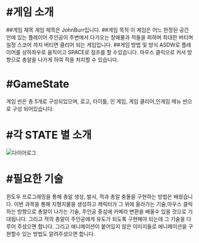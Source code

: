 #게임 소개 
==============================
##게임 제목
게임 제목은 JohnBurr입니다.
##게임 목적
이 게임은 어느 한정된 공간안에 있는 플레이어 주인공이 주변에서 다가오는 장애물과 적들을 피하며 최대한 버티며 
일정 스코어 까지 버티면 클리어 되는 게임입니다.
##게임 방법 및 방식
ASDW로 플레이어를 상하좌우로 움직이고 SPACE로 점프를 할 수있습니다. 
마우스 클릭으로 커서 방향으로 총알을 나가게 하여 적을 처지할 수 있습니다.

#GameState
========================================
게임 씬은 총 5개로 구성되있으며, 로고, 타이틀, 인 게임, 게임 클리어,인게임 메뉴 씬으로 구성 되어있습니다.

 
#각 STATE 별 소개
==============================================
![다이어로그](https://user-images.githubusercontent.com/71173523/94132439-4a1c2a80-fe9a-11ea-8b7b-c292e4838ff4.PNG)

#필요한 기술
==================================================
윈도우 프로그래밍을 통해 총알 생성, 발사, 적과 총알 충돌을 구현하는 방법은 배웠습니다.
이번 과목을 통해 지형지물을 생성하고 캐릭터가 그 위에 올라가는 기술,마우스 클릭하는 방향으로
총알이 나가는 기술, 주인공 중심에 카메라 변환을 배울수 있을 것으로 기대됩니다. 
그리고 적의 총알이 주인공에게 유도가 되도록 구현해야 되는데 그 기술을 다루어 주셨으면 합니다. 그리고 애니메이션이 붙어있지
않은 이미지들로 에니메이션을 구현할수 있는 방법도 알려주셨으면 합니다.
 
